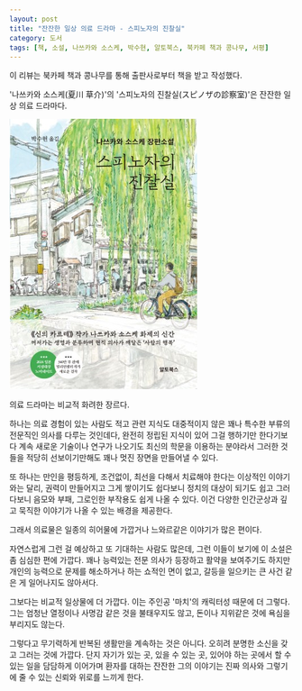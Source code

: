 ```yaml
---
layout: post
title: "잔잔한 일상 의료 드라마 - 스피노자의 진찰실"
category: 도서
tags: [책, 소설, 나쓰카와 소스케, 박수현, 알토북스, 북카페 책과 콩나무, 서평]
---
```


<div class="im im-info">
이 리뷰는 북카페 책과 콩나무를 통해 출판사로부터 책을 받고 작성했다.
</div>

'나쓰카와 소스케(夏川 草介)'의
'스피노자의 진찰실(スピノザの診察室)'은
잔잔한 일상 의료 드라마다.

![표지](/images/book/spinoza-no-shinsatsushitsu-book.jpg)

의료 드라마는 비교적 화려한 장르다.

하나는 의료 경험이 있는 사람도 적고 관련 지식도 대중적이지 않은
꽤나 특수한 부류의 전문직인 의사를 다루는 것인데다,
완전히 정립된 지식이 있어 그걸 행하기만 한다기보다
계속 새로운 기술이나 연구가 나오기도 최신의 학문을 이용하는 분야라서
그러한 것들을 적당히 선보이기만해도 꽤나 멋진 장면을 만들어낼 수 있다.

또 하나는 만인을 평등하게, 조건없이, 최선을 다해서 치료해야 한다는 이상적인 이야기와는 달리,
권력이 만들어지고 그게 쌓이기도 쉽다보니
정치의 대상이 되기도 쉽고
그러다보니 음모와 부패, 그로인한 부작용도 쉽게 나올 수 있다.
이건 다양한 인간군상과 깊고 묵직한 이야기가 나올 수 있는 배경을 제공한다.

그래서 의료물은 일종의 히어물에 가깝거나 느와르같은 이야기가 많은 편이다.

자연스럽게 그런 걸 예상하고 또 기대하는 사람도 많은데,
그런 이들이 보기에 이 소설은 좀 심심한 편에 가깝다.
꽤나 능력있는 전문 의사가 등장하고 활약을 보여주기도 하지만
개인의 능력으로 문제를 해소하거나 하는 쇼적인 면이 없고,
갈등을 일으키는 큰 사건 같은 게 일어나지도 않아서다.

그보다는 비교적 일상물에 더 가깝다.
이는 주인공 '마치'의 캐릭터성 때문에 더 그렇다.
그는 엄청난 열정이나 사명감 같은 것을 불태우지도 않고,
돈이나 지위같은 것에 욕심을 부리지도 않는다.

그렇다고 무기력하게 반복된 생활만을 계속하는 것은 아니다.
오히려 분명한 소신을 갖고 그러는 것에 가깝다.
단지 자기가 있는 곳, 있을 수 있는 곳, 있어야 하는 곳에서
할 수 있는 일을 담담하게 이어가며 환자를 대하는 잔잔한 그의 이야기는
진짜 의사와 그렇기에 줄 수 있는 신뢰와 위로를 느끼게 한다.
